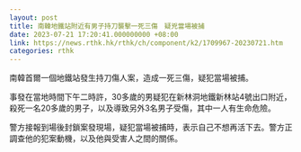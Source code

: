 ```yaml
---
layout: post
title: 南韓地鐵站附近有男子持刀襲擊一死三傷　疑兇當場被捕
date: 2023-07-21 17:20:41.000000000 +08:00
link: https://news.rthk.hk/rthk/ch/component/k2/1709967-20230721.htm
categories: rthk
---
```


南韓首爾一個地鐵站發生持刀傷人案，造成一死三傷，疑犯當場被捕。

事發在當地時間下午二時許，30多歲的男疑犯在新林洞地鐵新林站4號出口附近，殺死一名20多歲的男子，以及導致另外3名男子受傷，其中一人有生命危險。

警方接報到場後封鎖案發現場，疑犯當場被捕時，表示自己不想再活下去。警方正調查他的犯案動機，以及他與受害人之間的關係。
